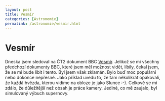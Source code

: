 ```yaml
---
layout: post
title: Vesmír
categories: [Astronomie]
permalink: /astronomie/vesmir.html
---
```

# Vesmír

Dneska jsem sledoval na ČT2 dokument BBC [Vesmír](http://www.novinky.cz/tv_program?akce=tv&layout=small&subakce=detail&id=CT2_20030408_200000). Jelikož se mi všechny předchozí dokumenty BBC, které jsem měl možnost vidět, líbily, čekal jsem, že se mi bude líbit i tento. Byl jsem však zklamán. Bylo buď moc populární nebo dokonce nepřesné. Jako příklad uvedu to, že tam několikrát opakovali, že každá hvězda, kterou vidíme na obloze je jako Slunce :-). Celkově se mi zdálo, že důležitější než obsah je práce kamery. Jediné, co mě zaujalo, byl simulovaný výbuch supernovy.

